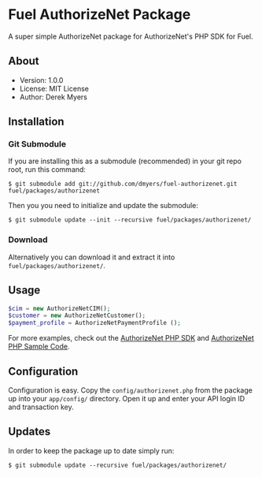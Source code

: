 # Fuel AuthorizeNet Package

A super simple AuthorizeNet package for AuthorizeNet's PHP SDK for Fuel.

## About
* Version: 1.0.0
* License: MIT License
* Author: Derek Myers

## Installation

### Git Submodule

If you are installing this as a submodule (recommended) in your git repo root, run this command:

	$ git submodule add git://github.com/dmyers/fuel-authorizenet.git fuel/packages/authorizenet

Then you you need to initialize and update the submodule:

	$ git submodule update --init --recursive fuel/packages/authorizenet/

### Download

Alternatively you can download it and extract it into `fuel/packages/authorizenet/`.

## Usage

```php
$cim = new AuthorizeNetCIM();
$customer = new AuthorizeNetCustomer();
$payment_profile = AuthorizeNetPaymentProfile ();
```

For more examples, check out the [AuthorizeNet PHP SDK](http://developer.authorize.net/downloads/) and  [AuthorizeNet PHP Sample Code](http://developer.authorize.net/downloads/samplecode/).

## Configuration

Configuration is easy. Copy the `config/authorizenet.php` from the package up into your `app/config/` directory. Open it up and enter your API login ID and transaction key.

## Updates

In order to keep the package up to date simply run:

	$ git submodule update --recursive fuel/packages/authorizenet/
